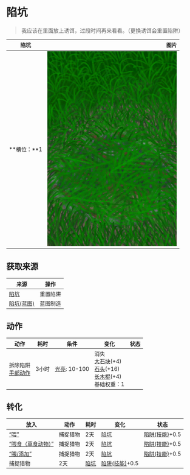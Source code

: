 # 陷坑  
> 我应该在里面放上诱饵，过段时间再来看看。（更换诱饵会重置陷阱）  
  
  陷坑  |   图片   
 ----  |  ----:   
 **槽位：**1  |  ![](Sprite/TrappingPit.png)   
  
## 获取来源  
来源  |  操作  
----  |  ----  
[陷坑](TrappingPitTriggered.md)  |  重置陷阱  
[陷坑(蓝图)](Bp_TrappingPit.md)  |  蓝图制造  
## 动作  
动作  |  耗时  |  条件  |  变化  |  状态  
----  |  ----  |  ----  |  ----  |  ----  
拆除陷阱<br>[手部动作](HandAction.md)  |  3小时  |  [光亮](Light.md): 10-100  |  消失<br>[大石块](StoneHeavy.md)(+4)<br>[石头](Stone.md)(+16)<br>[长木棍](StickLong.md)(+4)<br>基础权重：1<br>  |    
## 转化  
放入  |  动作  |  耗时  |  变化  |  状态  
----  |  ----  |  ----  |  ----  |  ----  
[“喂”](tag_Meat.md)  |  捕捉猎物  |  2天  |  [陷坑](TrappingPitTriggered.md)  |  [陷阱(技能)](Skill_Trapping.md)+0.5  
[“喂食（草食动物）”](tag_FeedHerb.md)  |  捕捉猎物  |  2天  |  [陷坑](TrappingPitTriggered.md)  |  [陷阱(技能)](Skill_Trapping.md)+0.5  
[“喂/添加”](tag_Feed.md)  |  捕捉猎物  |  2天  |  [陷坑](TrappingPitTriggered.md)  |  [陷阱(技能)](Skill_Trapping.md)+0.5  
  |  捕捉猎物  |  2天  |  [陷坑](TrappingPitTriggered.md)  |  [陷阱(技能)](Skill_Trapping.md)+0.5  
